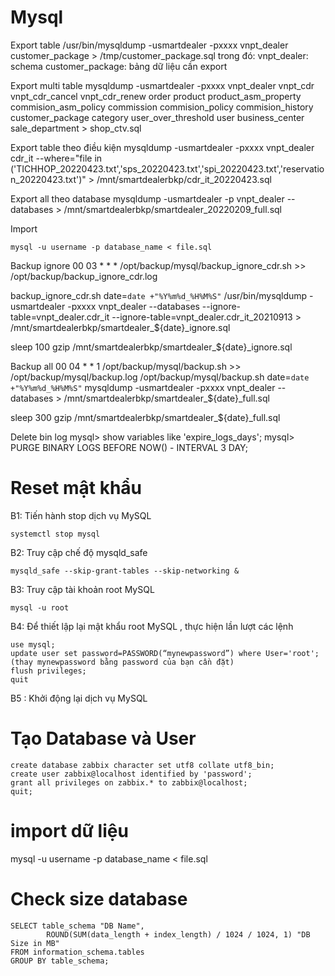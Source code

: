 # Mysql

Export table
/usr/bin/mysqldump -usmartdealer -pxxxx vnpt_dealer customer_package > /tmp/customer_package.sql
trong đó:
vnpt_dealer: schema
customer_package: bảng dữ liệu cần export

Export multi table
mysqldump -usmartdealer -pxxxx vnpt_dealer vnpt_cdr vnpt_cdr_cancel vnpt_cdr_renew order product product_asm_property commision_asm_policy commission commision_policy commision_history customer_package category user_over_threshold user business_center sale_department > shop_ctv.sql

Export table theo điều kiện
mysqldump -usmartdealer -pxxxx vnpt_dealer cdr_it --where="file in ('TICHHOP_20220423.txt','sps_20220423.txt','spi_20220423.txt','reservation_20220423.txt')" > /mnt/smartdealerbkp/cdr_it_20220423.sql

Export all theo database
mysqldump -usmartdealer -p vnpt_dealer --databases > /mnt/smartdealerbkp/smartdealer_20220209_full.sql

Import
```
mysql -u username -p database_name < file.sql
```
Backup ignore
00 03 * * * /opt/backup/mysql/backup_ignore_cdr.sh >> /opt/backup/backup_ignore_cdr.log

backup_ignore_cdr.sh
date=`date +"%Y%m%d_%H%M%S"`
/usr/bin/mysqldump -usmartdealer -pxxxx vnpt_dealer --databases --ignore-table=vnpt_dealer.cdr_it --ignore-table=vnpt_dealer.cdr_it_20210913  > /mnt/smartdealerbkp/smartdealer_${date}_ignore.sql

sleep 100
gzip /mnt/smartdealerbkp/smartdealer_${date}_ignore.sql

Backup all
00 04 * * 1 /opt/backup/mysql/backup.sh >> /opt/backup/mysql/backup.log
/opt/backup/mysql/backup.sh
date=`date +"%Y%m%d_%H%M%S"`
mysqldump -usmartdealer -pxxxx vnpt_dealer --databases > /mnt/smartdealerbkp/smartdealer_${date}_full.sql

sleep 300
gzip /mnt/smartdealerbkp/smartdealer_${date}_full.sql

Delete bin log
mysql> show variables like 'expire_logs_days';
mysql> PURGE BINARY LOGS BEFORE NOW() - INTERVAL 3 DAY;

# Reset mật khẩu
B1: Tiến hành stop dịch vụ MySQL
```
systemctl stop mysql
```
B2: Truy cập chế độ mysqld_safe
```
mysqld_safe --skip-grant-tables --skip-networking &
```
B3: Truy cập tài khoản root MySQL
```
mysql -u root
```
B4: Để thiết lập lại mật khẩu root MySQL , thực hiện lần lượt các lệnh
```
use mysql;
update user set password=PASSWORD(“mynewpassword”) where User='root';     (thay mynewpassword bằng password của bạn cần đặt)
flush privileges;
quit
```
B5 : Khởi động lại dịch vụ MySQL

# Tạo Database và User
```
create database zabbix character set utf8 collate utf8_bin;
create user zabbix@localhost identified by 'password';
grant all privileges on zabbix.* to zabbix@localhost;
quit;
```

# import dữ liệu
mysql -u username -p database_name < file.sql

# Check size database
```
SELECT table_schema "DB Name",
        ROUND(SUM(data_length + index_length) / 1024 / 1024, 1) "DB Size in MB" 
FROM information_schema.tables 
GROUP BY table_schema; 
```
